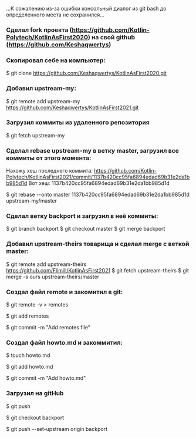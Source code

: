 ...К сожалению из-за ошибки консольный диалог из git bash до определенного места не сохранился...
### Сделал fork проекта (https://github.com/Kotlin-Polytech/KotlinAsFirst2020) на свой github (https://github.com/Keshaqwertys)

### Скопировал себе на компьютер:

$ git clone https://github.com/Keshaqwertys/KotlinAsFirst2020.git

### Добавил upstream-my:

$ git remote add upstream-my https://github.com/Keshaqwertys/KotlinAsFirst2021.git

### Загрузил коммиты из удаленного репозитория
$ git fetch upstream-my

### Сделал rebase upstream-my в ветку master, загрузил все коммиты от этого момента:

Нахожу хеш последнего коммита:
https://github.com/Kotlin-Polytech/KotlinAsFirst2021/commit/1137b420cc95fa6894edad69b31e2da1bb985d1d
Вот хеш: 1137b420cc95fa6894edad69b31e2da1bb985d1d

$ git rebase --onto master 1137b420cc95fa6894edad69b31e2da1bb985d1d upstream-my/master

### Сделал ветку backport и загрузил в неё коммиты:

$ git branch backport
$ git checkout master
$ git merge backport

### Добавил upstream-theirs товарища и сделал merge с веткой master:

$ git remote add upstream-theirs https://github.com/Flimill/KotlinAsFirst2021
$ git fetch upstream-theirs
$ git merge -s ours upstream-theirs/master



### Создал файл remote и закомитил в git:
$ git remote -v > remotes

$ git add remotes

$ git commit -m "Add remotes file"


### Создал файл howto.md и закоммитил:
$ touch howto.md

$ git add howto.md

$ git commit -m "Add howto.md"

### Загрузил на gitHub

$ git push

$ git checkout backport

$ git push --set-upstream origin backport
